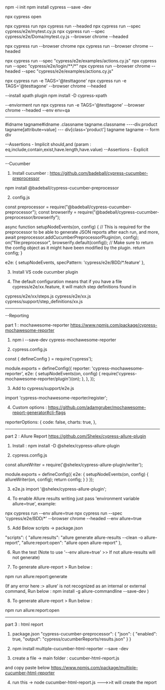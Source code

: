 npm -i init
npm install cypress --save -dev

npx cypress open 

npx cypress run
npx cypress run --headed
npx cypress run --spec cypress/e2e/mytest.cy.js
npx cypress run --spec cypress/e2e/Doma/mytest.cy.js --browser chrome --headed

npx cypress run --browser chrome 
npx cypress run --browser chrome --headed

npx cypress run --spec "cypress/e2e/examples/actions.cy.js"
npx cypress run --spec "cypress/e2e/login/**/*"
npx cypress run --browser chrome --headed --spec "cypress/e2e/examples/actions.cy.js"

npx cypress run -e TAGS='@testtagone'
npx cypress run -e TAGS='@testtagone' --browser chrome --headed


--install xpath plugin
npm install -D cypress-xpath

--enviorment run
npx cypress run -e TAGS='@testtagone' --browser chrome --headed --env env=qa


-------------------------------------------------------------------------------------------------------
#idname
tagname#idname
.classname
tagname.classname ----div.product
tagname[attribute=value] --- div[class='product']
tagname tagname -- form div


--Assertions - Implicit
should,and (param : eq,include,contain,exist,have.length,have.value)
--Assertions - Explicit







---------------------------------------------------------------------------------------------------------
--Cucumber

1. Install cucumber : 
https://github.com/badeball/cypress-cucumber-preprocessor

npm install @badeball/cypress-cucumber-preprocessor



2. config.js

const preprocessor = require("@badeball/cypress-cucumber-preprocessor");
const browserify = require("@badeball/cypress-cucumber-preprocessor/browserify");

async function setupNodeEvents(on, config) {
  // This is required for the preprocessor to be able to generate JSON reports after each run, and more,
  await preprocessor.addCucumberPreprocessorPlugin(on, config);
  on("file:preprocessor", browserify.default(config));
  // Make sure to return the config object as it might have been modified by the plugin.
  return config;
}

e2e: {
    setupNodeEvents,
    specPattern: 'cypress/e2e/BDD/*.feature'
},


3. Install VS code cucumber plugin

4. The default configuration means that if you have a file cypress/e2e/xx.feature, it will match step definitions found in

cypress/e2e/xx/steps.js
cypress/e2e/xx.js
cypress/support/step_definitions/xx.js








-------------------------------------------------------------------------------------------------------
--Reporting

part 1 : mochawesome-reporter
https://www.npmjs.com/package/cypress-mochawesome-reporter

1. npm i --save-dev cypress-mochawesome-reporter

2. cypress.config.js

const { defineConfig } = require('cypress');

module.exports = defineConfig({
  reporter: 'cypress-mochawesome-reporter',
  e2e: {
    setupNodeEvents(on, config) {
      require('cypress-mochawesome-reporter/plugin')(on);
    },
  },
});


3. Add to cypress/support/e2e.js

import 'cypress-mochawesome-reporter/register';

4. Custom options : 
https://github.com/adamgruber/mochawesome-report-generator#cli-flags

reporterOptions: {
    code: false,
    charts: true,
  },



-----------------------------------------------------------------------------------------------

part 2 : Allure Report
https://github.com/Shelex/cypress-allure-plugin

1. Install : 
npm install -D @shelex/cypress-allure-plugin

2. cypress.config.js

const allureWriter = require('@shelex/cypress-allure-plugin/writer');

module.exports = defineConfig({
    e2e: {
        setupNodeEvents(on, config) {
            allureWriter(on, config);
            return config;
        }
    }
});

3. e2e.js 
import '@shelex/cypress-allure-plugin';

4. To enable Allure results writing just pass 'environment variable allure=true', example:

npx cypress run --env allure=true
npx cypress run --spec 'cypress/e2e/BDD/*' --browser chrome --headed --env allure=true

5. Add Below scripts -> package.json

"scripts": {
    "allure:results": "allure generate allure-results --clean -o allure-report",
    "allure:report:open": "allure open allure-report"
  },

6. Run the test (Note to use '--env allure=true' >> If not allure-results will not generate)   

7. To generate allure-report > Run below : 

npm run allure:report:generate

(If any error here :> allure' is not recognized as an internal or external command, Run below : 
npm install -g allure-commandline --save-dev
)

8. To generate allure-report > Run below : 

npm run allure:report:open




------------------------------------------------------------------------------------------------------------

part 3 : html report

1. package.json
"cypress-cucumber-preprocessor": {
    "json": {
      "enabled": true,
      "output": "cypress/cucumberReports/results.json"
    }
  }

2. npm install multiple-cucumber-html-reporter --save -dev

3. create a file -> main folder : cucumber-html-report.js

and copy paste below
https://www.npmjs.com/package/multiple-cucumber-html-reporter

4. run this -> node cucumber-html-report.js --->>it will create the report


